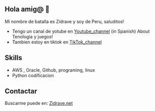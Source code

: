 ## Hola amig@  🙌
Mi nombre de batalla es Zidrave y soy de Peru, saluditos!
* Tengo un canal de yotube en [Youtube_channel](https://www.youtube.com/@zidrave) (in Spanish) About Tenologia y juegos!
* Tambien estoy en tiktok en  [TikTok_channel](https://www.tiktok.com/@zidrave?lang=es)

## Skills
* AWS , Oracle, Github, programing, linux
* Python codificacion

## Contactar
Buscarme puede en: [Zidrave.net](https://zidrave.net)
